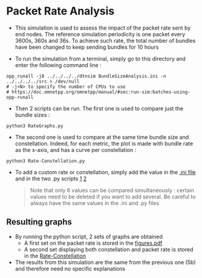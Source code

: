# Packet Rate Analysis

- This simulation is used to assess the impact of the packet rate sent by end nodes. The reference simulation periodicity is one packet every 3600s, 360s and 36s. To achieve such rate, the total number of bundles have been changed to keep sending bundles for 10 hours

- To run the simulation from a terminal,  simply go to this directory and enter the following command line :

```
opp_runall -j8 ../../../../dtnsim BundleSizeAnalysis.ini -n ../../../../src > /dev/null
# -j<N> to specify the number of CPUs to use
# https://doc.omnetpp.org/omnetpp/manual/#sec:run-sim:batches-using-opp-runall
```

- Then 2 scripts can be run. The first one is used to compare just the bundle sizes : 

```
python3 RateGraphs.py
```

- The second one is used to compare at the same time bundle size and constellation. Indeed, for each metric, the plot is made with bundle rate as the x-axis, and has a curve per constellation :

```
python3 Rate-Constellation.py
```

- To add a custom rate or constellation, simply add the value in the [.ini file](RateAnalysis.ini) and in the two .py scripts [1](RateGraphs.py) [2](Rate-Constellation.py)
    > Note that only 6 values can be compared simultaneously : certain values need to be deleted if you want to add several. Be careful to always have the same values in the .ini and .py files

## Resulting graphs

- By running the python script, 2 sets of graphs are obtained
  - A first set on the packet rate is stored in the [figures.pdf](figures.pdf)
  - A second set displaying both constellation and packet rate is stored in the [Rate-Constellation](Rate-Constellation.pdf)
- The results from this simulation are the same from the previous one (5b) and therefore need no specific explanations